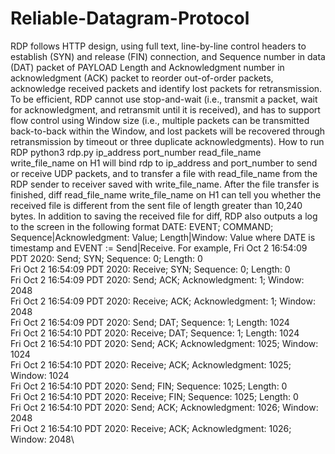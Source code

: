 # Reliable-Datagram-Protocol
RDP follows HTTP design, using full text, line-by-line control headers to establish (SYN) and release (FIN) connection, and
Sequence number in data (DAT) packet of PAYLOAD Length and Acknowledgment number in
acknowledgment (ACK) packet to reorder out-of-order packets, acknowledge received packets and identify lost
packets for retransmission. To be efficient, RDP cannot use stop-and-wait (i.e., transmit a packet, wait for
acknowledgment, and retransmit until it is received), and has to support flow control using Window size (i.e.,
multiple packets can be transmitted back-to-back within the Window, and lost packets will be recovered
through retransmission by timeout or three duplicate acknowledgments).
How to run RDP
python3 rdp.py ip_address port_number read_file_name write_file_name
on H1 will bind rdp to ip_address and port_number to send or receive UDP packets, and to transfer a file with
read_file_name from the RDP sender to receiver saved with write_file_name. After the file transfer is finished,
diff read_file_name write_file_name
on H1 can tell you whether the received file is different from the sent file of length greater than 10,240 bytes.
In addition to saving the received file for diff, RDP also outputs a log to the screen in the following format
DATE: EVENT; COMMAND; Sequence|Acknowledgment: Value; Length|Window: Value
where DATE is timestamp and EVENT := Send|Receive. For example,
Fri Oct 2 16:54:09 PDT 2020: Send; SYN; Sequence: 0; Length: 0 \
Fri Oct 2 16:54:09 PDT 2020: Receive; SYN; Sequence: 0; Length: 0 \
Fri Oct 2 16:54:09 PDT 2020: Send; ACK; Acknowledgment: 1; Window: 2048 \
Fri Oct 2 16:54:09 PDT 2020: Receive; ACK; Acknowledgment: 1; Window: 2048\
Fri Oct 2 16:54:09 PDT 2020: Send; DAT; Sequence: 1; Length: 1024\
Fri Oct 2 16:54:10 PDT 2020: Receive; DAT; Sequence: 1; Length: 1024\
Fri Oct 2 16:54:10 PDT 2020: Send; ACK; Acknowledgment: 1025; Window: 1024\
Fri Oct 2 16:54:10 PDT 2020: Receive; ACK; Acknowledgment: 1025; Window: 1024\
Fri Oct 2 16:54:10 PDT 2020: Send; FIN; Sequence: 1025; Length: 0\
Fri Oct 2 16:54:10 PDT 2020: Receive; FIN; Sequence: 1025; Length: 0\
Fri Oct 2 16:54:10 PDT 2020: Send; ACK; Acknowledgment: 1026; Window: 2048\
Fri Oct 2 16:54:10 PDT 2020: Receive; ACK; Acknowledgment: 1026; Window: 2048\
